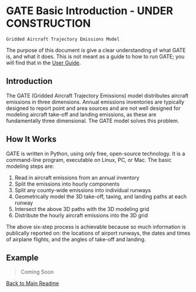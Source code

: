 # GATE Basic Introduction - UNDER CONSTRUCTION

    Gridded Aircraft Trajectory Emissions Model

The purpose of this document is give a clear understanding of what GATE is, and what it does. This is not meant as a guide to how to run GATE; you will find that in the [User Guide](USER_GUIDE.md).


## Introduction

The GATE (Gridded Aircraft Trajectory Emissions) model distributes aircraft emissions in three dimensions.  Annual emissions inventories are typically designed to report point and area sources and are not well designed for modeling aircraft take-off and landing emissions, as these are fundamentally three dimensional. The GATE model solves this problem.


## How It Works

GATE is written in Python, using only free, open-source technology. It is a command-line program, executable on Linux, PC, or Mac.  The basic modeling steps are:

1. Read in aircraft emissions from an annual inventory
2. Split the emissions into hourly components
3. Split any county-wide emissions into individual runways
4. Geometrically model the 3D take-off, taxing, and landing paths at each runway
5. Intersect the above 3D paths with the 3D modeling grid
6. Distribute the hourly aircraft emissions into the 3D grid

The above six-step process is achievable because so much information is publically reported on: the locations of airport runways, the dates and times of airplane flights, and the angles of take-off and landing.


## Example

> Coming Soon


[Back to Main Readme](../README.md)
